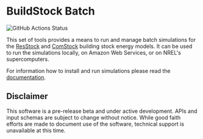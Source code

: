# BuildStock Batch

![GitHub Actions Status](https://github.com/NREL/buildstockbatch/actions/workflows/ci.yml/badge.svg)

This set of tools provides a means to run and manage batch simulations for the
[ResStock](https://github.com/NREL/resstock) and
[ComStock](https://github.com/NREL/comstock) building stock energy models. It
can be used to run the simulations locally, on Amazon Web Services, or on NREL's
supercomputers.

For information how to install and run simulations please read the
[documentation](https://buildstockbatch.readthedocs.io/).

## Disclaimer

This software is a pre-release beta and under active development. APIs and input
schemas are subject to change without notice. While good faith efforts are made
to document use of the software, technical support is unavailable at this time.
